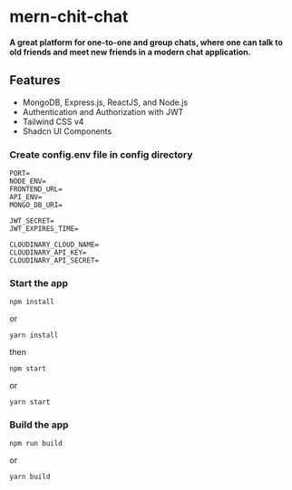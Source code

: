 # mern-chit-chat
#### A great platform for one-to-one and group chats, where one can talk to old friends and meet new friends in a modern chat application.

## Features
- MongoDB, Express.js, ReactJS, and Node.js
- Authentication and Authorization with JWT
- Tailwind CSS v4
- Shadcn UI Components


### Create config.env file in config directory
```env
PORT=
NODE_ENV=
FRONTEND_URL=
API_ENV=
MONGO_DB_URI=

JWT_SECRET=
JWT_EXPIRES_TIME=

CLOUDINARY_CLOUD_NAME=
CLOUDINARY_API_KEY=
CLOUDINARY_API_SECRET=

```

### Start the app
```shell
npm install
```
or 
```shell
yarn install
```
then
```shell
npm start
```
or 

```shell
yarn start
```

### Build the app
```shell
npm run build
```
or 

```shell
yarn build
```